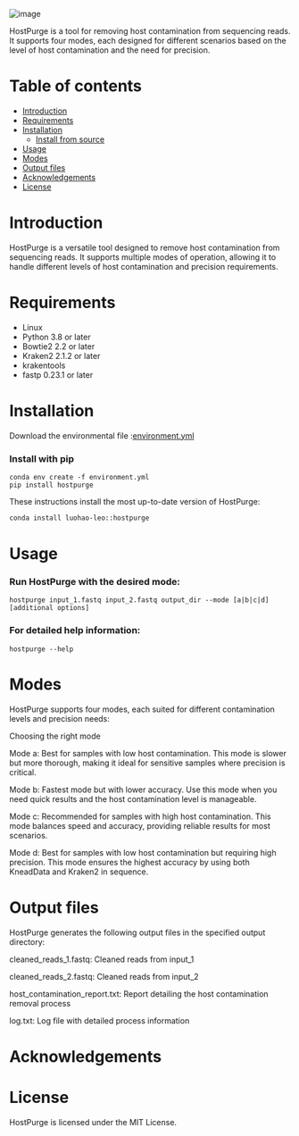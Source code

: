 ![image](https://github.com/HaoLuo-leo/HostPurge/assets/138950844/bc363a7a-4650-4c6d-979a-5ccc68167174)


HostPurge is a tool for removing host contamination from sequencing reads. It supports four modes, each designed for different scenarios based on the level of host contamination and the need for precision.

# Table of contents

* [Introduction](#introduction)
* [Requirements](#requirements)
* [Installation](#installation)
    * [Install from source](#install-from-source)
* [Usage](#usage)
* [Modes](#modes)
* [Output files](#output-files)
* [Acknowledgements](#acknowledgements)
* [License](#license)

# Introduction

HostPurge is a versatile tool designed to remove host contamination from sequencing reads. It supports multiple modes of operation, allowing it to handle different levels of host contamination and precision requirements.

# Requirements

* Linux 
* Python 3.8 or later
* Bowtie2 2.2 or later
* Kraken2 2.1.2 or later
* krakentools
* fastp 0.23.1 or later

# Installation
Download the environmental file :[environment.yml](blob:https://github.com/ad7caca9-2056-4fc1-beb3-8b99973b83c7)
### Install with pip
```
conda env create -f environment.yml
pip install hostpurge
```

These instructions install the most up-to-date version of HostPurge:

```bash
conda install luohao-leo::hostpurge
```
# Usage

### Run HostPurge with the desired mode:
```
hostpurge input_1.fastq input_2.fastq output_dir --mode [a|b|c|d] [additional options]
```
### For detailed help information:
```
hostpurge --help
```
# Modes

HostPurge supports four modes, each suited for different contamination levels and precision needs:

Choosing the right mode

Mode a: Best for samples with low host contamination. This mode is slower but more thorough, making it ideal for sensitive samples where precision is critical.

Mode b: Fastest mode but with lower accuracy. Use this mode when you need quick results and the host contamination level is manageable.

Mode c: Recommended for samples with high host contamination. This mode balances speed and accuracy, providing reliable results for most scenarios.

Mode d: Best for samples with low host contamination but requiring high precision. This mode ensures the highest accuracy by using both KneadData and Kraken2 in sequence.

# Output files

HostPurge generates the following output files in the specified output directory:

cleaned_reads_1.fastq: Cleaned reads from input_1

cleaned_reads_2.fastq: Cleaned reads from input_2

host_contamination_report.txt: Report detailing the host contamination removal process

log.txt: Log file with detailed process information

# Acknowledgements



# License

HostPurge is licensed under the MIT License.
